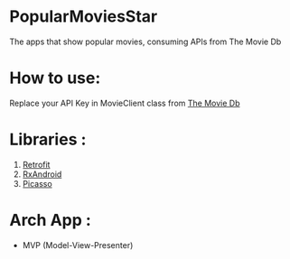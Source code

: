 # PopularMoviesStar

The apps that show popular movies, consuming APIs from The Movie Db

# How to use:
Replace your API Key in MovieClient class from [The Movie Db](https://www.themoviedb.org/)

# Libraries :
1. [Retrofit](https://github.com/square/retrofit)
2. [RxAndroid](https://github.com/ReactiveX/RxAndroid)
3. [Picasso](https://github.com/square/picasso)

# Arch App :
- MVP (Model-View-Presenter)
